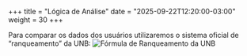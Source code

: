 +++
title = "Lógica de Análise"
date = "2025-09-22T12:20:00-03:00"
weight = 30
+++

Para comparar os dados dos usuários utilizaremos o sistema oficial de “ranqueamento” da UNB:
![Fórmula de Ranqueamento da UNB](/images/image.png)